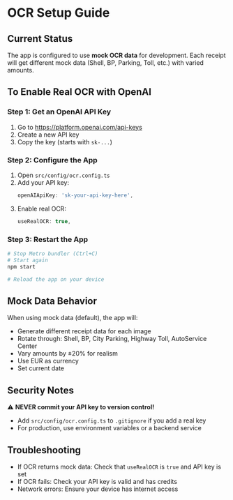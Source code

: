 # OCR Setup Guide

## Current Status
The app is configured to use **mock OCR data** for development. Each receipt will get different mock data (Shell, BP, Parking, Toll, etc.) with varied amounts.

## To Enable Real OCR with OpenAI

### Step 1: Get an OpenAI API Key
1. Go to https://platform.openai.com/api-keys
2. Create a new API key
3. Copy the key (starts with `sk-...`)

### Step 2: Configure the App
1. Open `src/config/ocr.config.ts`
2. Add your API key:
   ```typescript
   openAIApiKey: 'sk-your-api-key-here',
   ```
3. Enable real OCR:
   ```typescript
   useRealOCR: true,
   ```

### Step 3: Restart the App
```bash
# Stop Metro bundler (Ctrl+C)
# Start again
npm start

# Reload the app on your device
```

## Mock Data Behavior
When using mock data (default), the app will:
- Generate different receipt data for each image
- Rotate through: Shell, BP, City Parking, Highway Toll, AutoService Center
- Vary amounts by ±20% for realism
- Use EUR as currency
- Set current date

## Security Notes
⚠️ **NEVER commit your API key to version control!**
- Add `src/config/ocr.config.ts` to `.gitignore` if you add a real key
- For production, use environment variables or a backend service

## Troubleshooting
- If OCR returns mock data: Check that `useRealOCR` is `true` and API key is set
- If OCR fails: Check your API key is valid and has credits
- Network errors: Ensure your device has internet access